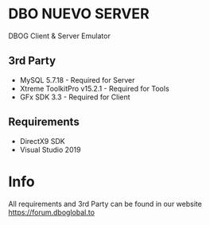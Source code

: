 # DBO NUEVO SERVER
 DBOG Client & Server Emulator

## 3rd Party
- MySQL 5.7.18 - Required for Server
- Xtreme ToolkitPro v15.2.1 - Required for Tools
- GFx SDK 3.3 - Required for Client

## Requirements
- DirectX9 SDK
- Visual Studio 2019


# Info
 All requirements and 3rd Party can be found in our website https://forum.dboglobal.to
